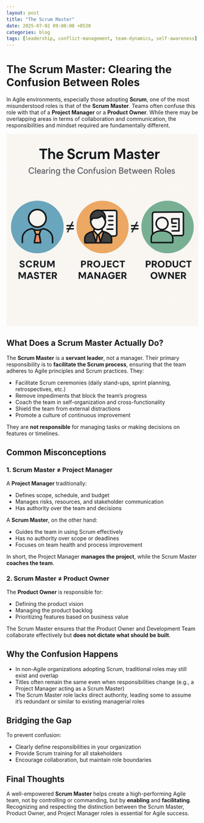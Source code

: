 ```yaml
---
layout: post
title: "The Scrum Master"
date: 2025-07-02 09:00:00 +0530
categories: blog
tags: [leadership, conflict-management, team-dynamics, self-awareness]
---
```


# The Scrum Master: Clearing the Confusion Between Roles

In Agile environments, especially those adopting **Scrum**, one of the most misunderstood roles is that of the **Scrum Master**. Teams often confuse this role with that of a **Project Manager** or a **Product Owner**. While there may be overlapping areas in terms of collaboration and communication, the responsibilities and mindset required are fundamentally different.

![Scrum Master Role Comparison](assets/img/scrum_master_roles.png)

## What Does a Scrum Master Actually Do?

The **Scrum Master** is a **servant leader**, not a manager. Their primary responsibility is to **facilitate the Scrum process**, ensuring that the team adheres to Agile principles and Scrum practices. They:

- Facilitate Scrum ceremonies (daily stand-ups, sprint planning, retrospectives, etc.)
- Remove impediments that block the team’s progress
- Coach the team in self-organization and cross-functionality
- Shield the team from external distractions
- Promote a culture of continuous improvement

They are **not responsible** for managing tasks or making decisions on features or timelines.

## Common Misconceptions

### 1. Scrum Master ≠ Project Manager

A **Project Manager** traditionally:
- Defines scope, schedule, and budget
- Manages risks, resources, and stakeholder communication
- Has authority over the team and decisions

A **Scrum Master**, on the other hand:
- Guides the team in using Scrum effectively
- Has no authority over scope or deadlines
- Focuses on team health and process improvement

In short, the Project Manager **manages the project**, while the Scrum Master **coaches the team**.

### 2. Scrum Master ≠ Product Owner

The **Product Owner** is responsible for:
- Defining the product vision
- Managing the product backlog
- Prioritizing features based on business value

The Scrum Master ensures that the Product Owner and Development Team collaborate effectively but **does not dictate what should be built**.

## Why the Confusion Happens

- In non-Agile organizations adopting Scrum, traditional roles may still exist and overlap
- Titles often remain the same even when responsibilities change (e.g., a Project Manager acting as a Scrum Master)
- The Scrum Master role lacks direct authority, leading some to assume it’s redundant or similar to existing managerial roles

## Bridging the Gap

To prevent confusion:
- Clearly define responsibilities in your organization
- Provide Scrum training for all stakeholders
- Encourage collaboration, but maintain role boundaries

## Final Thoughts

A well-empowered **Scrum Master** helps create a high-performing Agile team, not by controlling or commanding, but by **enabling** and **facilitating**. Recognizing and respecting the distinction between the Scrum Master, Product Owner, and Project Manager roles is essential for Agile success.
